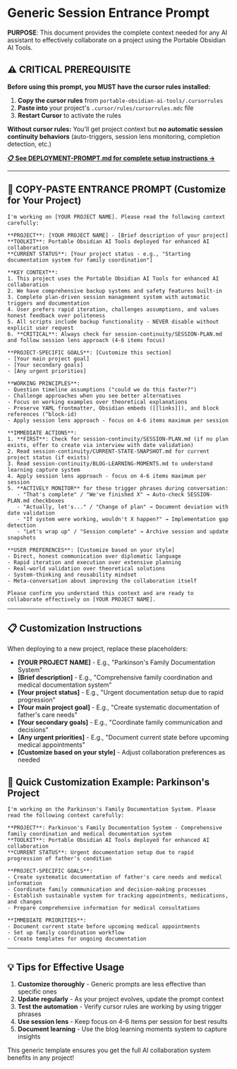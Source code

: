 # Generic Session Entrance Prompt

**PURPOSE**: This document provides the complete context needed for any AI assistant to effectively collaborate on a project using the Portable Obsidian AI Tools.

## ⚠️ **CRITICAL PREREQUISITE**

**Before using this prompt, you MUST have the cursor rules installed:**

1. **Copy the cursor rules** from `portable-obsidian-ai-tools/.cursorrules`
2. **Paste into** your project's `.cursor/rules/cursorrules.mdc` file
3. **Restart Cursor** to activate the rules

**Without cursor rules:** You'll get project context but **no automatic session continuity behaviors** (auto-triggers, session lens monitoring, completion detection, etc.)

**[📋 See DEPLOYMENT-PROMPT.md for complete setup instructions →](../../DEPLOYMENT-PROMPT.md)**

---

## 🎯 **COPY-PASTE ENTRANCE PROMPT** (Customize for Your Project)

```
I'm working on [YOUR PROJECT NAME]. Please read the following context carefully:

**PROJECT**: [YOUR PROJECT NAME] - [Brief description of your project]
**TOOLKIT**: Portable Obsidian AI Tools deployed for enhanced AI collaboration
**CURRENT STATUS**: [Your project status - e.g., "Starting documentation system for family coordination"]

**KEY CONTEXT**:
1. This project uses the Portable Obsidian AI Tools for enhanced AI collaboration
2. We have comprehensive backup systems and safety features built-in
3. Complete plan-driven session management system with automatic triggers and documentation
4. User prefers rapid iteration, challenges assumptions, and values honest feedback over politeness
5. All scripts include backup functionality - NEVER disable without explicit user request
6. **CRITICAL**: Always check for session-continuity/SESSION-PLAN.md and follow session lens approach (4-6 items focus)

**PROJECT-SPECIFIC GOALS**: [Customize this section]
- [Your main project goal]
- [Your secondary goals]
- [Any urgent priorities]

**WORKING PRINCIPLES**:
- Question timeline assumptions ("could we do this faster?")
- Challenge approaches when you see better alternatives  
- Focus on working examples over theoretical explanations
- Preserve YAML frontmatter, Obsidian embeds ([[links]]), and block references (^block-id)
- Apply session lens approach - focus on 4-6 items maximum per session

**IMMEDIATE ACTIONS**:
1. **FIRST**: Check for session-continuity/SESSION-PLAN.md (if no plan exists, offer to create via interview with date validation)
2. Read session-continuity/CURRENT-STATE-SNAPSHOT.md for current project status (if exists)
3. Read session-continuity/BLOG-LEARNING-MOMENTS.md to understand learning capture system
4. Apply session lens approach - focus on 4-6 items maximum per session
5. **ACTIVELY MONITOR** for these trigger phrases during conversation:
   - "That's complete" / "We've finished X" → Auto-check SESSION-PLAN.md checkboxes
   - "Actually, let's..." / "Change of plan" → Document deviation with date validation
   - "If system were working, wouldn't X happen?" → Implementation gap detection
   - "Let's wrap up" / "Session complete" → Archive session and update snapshots

**USER PREFERENCES**: [Customize based on your style]
- Direct, honest communication over diplomatic language
- Rapid iteration and execution over extensive planning
- Real-world validation over theoretical solutions
- System-thinking and reusability mindset
- Meta-conversation about improving the collaboration itself

Please confirm you understand this context and are ready to collaborate effectively on [YOUR PROJECT NAME].
```

---

## 📋 **Customization Instructions**

When deploying to a new project, replace these placeholders:

- **[YOUR PROJECT NAME]** - E.g., "Parkinson's Family Documentation System"
- **[Brief description]** - E.g., "Comprehensive family coordination and medical documentation system"
- **[Your project status]** - E.g., "Urgent documentation setup due to rapid progression"
- **[Your main project goal]** - E.g., "Create systematic documentation of father's care needs"
- **[Your secondary goals]** - E.g., "Coordinate family communication and decisions"
- **[Any urgent priorities]** - E.g., "Document current state before upcoming medical appointments"
- **[Customize based on your style]** - Adjust collaboration preferences as needed

## 🎯 **Quick Customization Example: Parkinson's Project**

```
I'm working on the Parkinson's Family Documentation System. Please read the following context carefully:

**PROJECT**: Parkinson's Family Documentation System - Comprehensive family coordination and medical documentation system
**TOOLKIT**: Portable Obsidian AI Tools deployed for enhanced AI collaboration  
**CURRENT STATUS**: Urgent documentation setup due to rapid progression of father's condition

**PROJECT-SPECIFIC GOALS**:
- Create systematic documentation of father's care needs and medical information
- Coordinate family communication and decision-making processes
- Establish sustainable system for tracking appointments, medications, and changes
- Prepare comprehensive information for medical consultations

**IMMEDIATE PRIORITIES**:
- Document current state before upcoming medical appointments
- Set up family coordination workflow
- Create templates for ongoing documentation
```

---

## 💡 **Tips for Effective Usage**

1. **Customize thoroughly** - Generic prompts are less effective than specific ones
2. **Update regularly** - As your project evolves, update the prompt context
3. **Test the automation** - Verify cursor rules are working by using trigger phrases
4. **Use session lens** - Keep focus on 4-6 items per session for best results
5. **Document learning** - Use the blog learning moments system to capture insights

This generic template ensures you get the full AI collaboration system benefits in any project! 